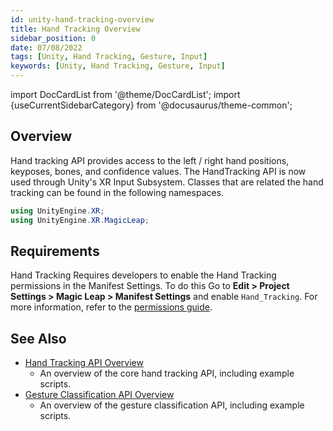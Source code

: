 ```yaml
---
id: unity-hand-tracking-overview
title: Hand Tracking Overview
sidebar_position: 0
date: 07/08/2022
tags: [Unity, Hand Tracking, Gesture, Input]
keywords: [Unity, Hand Tracking, Gesture, Input]
---
```

import DocCardList from '@theme/DocCardList';
import {useCurrentSidebarCategory} from '@docusaurus/theme-common';

## Overview

Hand tracking API provides access to the left / right hand positions, keyposes, bones, and confidence values. The HandTracking API is now used through Unity's XR Input Subsystem. Classes that are related the hand tracking can be found in the following namespaces.

```csharp
using UnityEngine.XR;
using UnityEngine.XR.MagicLeap;
```

## Requirements

Hand Tracking Requires developers to enable the Hand Tracking permissions in the Manifest Settings. To do this Go to **Edit > Project Settings > Magic Leap > Manifest Settings** and enable `Hand_Tracking`. For more information, refer to the [permissions guide](/versioned_docs/version-22-Feb-2023/guides/unity/permissions/declaring-permissions.md).

## See Also

- [Hand Tracking API Overview](/versioned_docs/version-22-Feb-2023/guides/unity/input/hand-tracking/unity-hand-tracking-api.md)
  - An overview of the core hand tracking API, including example scripts.
- [Gesture Classification API Overview](docs/guides/unity/input/gesture-classification/unity-gesture-classification-overview.md)
  - An overview of the gesture classification API, including example scripts.

<DocCardList items={useCurrentSidebarCategory().items}/>

